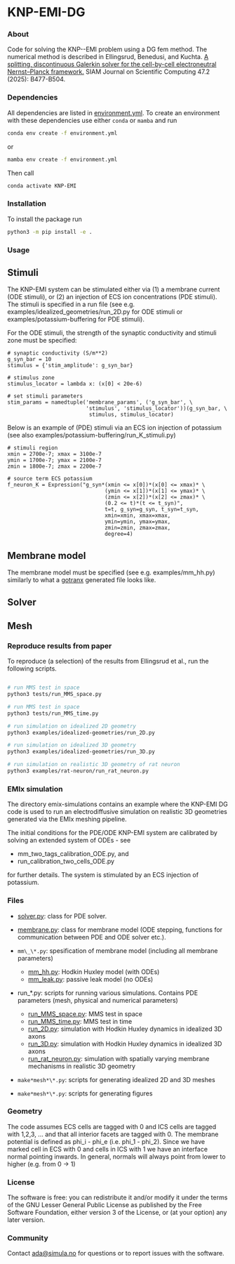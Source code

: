 # KNP-EMI-DG

### About

Code for solving the KNP--EMI problem using a DG fem method. The numerical
method is described in Ellingsrud, Benedusi, and Kuchta. [A splitting, discontinuous Galerkin solver for the cell-by-cell
electroneutral Nernst–Planck framework.](https://doi.org/10.1137/24M1653367) SIAM Journal on Scientific Computing
47.2 (2025): B477-B504.

### Dependencies

All dependencies are listed in [environment.yml](./environment.yml).
To create an environment with these dependencies use either `conda` or `mamba` and run

```bash
conda env create -f environment.yml
```

or

```bash
mamba env create -f environment.yml
```

Then call

```bash
conda activate KNP-EMI
```

### Installation

To install the package run
```bash
python3 -m pip install -e .
```
### Usage

## Stimuli
The KNP-EMI system can be stimulated either via (1) a membrane current (ODE
stimuli), or (2) an injection of ECS ion concentrations (PDE stimuli).
The stimuli is specified in a run file (see e.g.
examples/idealized_geometries/run_2D.py for ODE stimuli or
examples/potassium-buffering for PDE stimuli).

For the ODE stimuli, the strength of the synaptic conductivity and stimuli zone
must be specified:

```
# synaptic conductivity (S/m**2)
g_syn_bar = 10
stimulus = {'stim_amplitude': g_syn_bar}

# stimulus zone
stimulus_locator = lambda x: (x[0] < 20e-6)

# set stimuli parameters
stim_params = namedtuple('membrane_params', ('g_syn_bar', \
                         'stimulus', 'stimulus_locator'))(g_syn_bar, \
                          stimulus, stimulus_locator)
```

Below is an example of (PDE) stimuli via an ECS ion injection of potassium
(see also examples/potassium-buffering/run_K_stimuli.py)

```
# stimuli region
xmin = 2700e-7; xmax = 3100e-7
ymin = 1700e-7; ymax = 2100e-7
zmin = 1800e-7; zmax = 2200e-7

# source term ECS potassium
f_neuron_K = Expression("g_syn*(xmin <= x[0])*(x[0] <= xmax)* \
                               (ymin <= x[1])*(x[1] <= ymax)* \
                               (zmin <= x[2])*(x[2] <= zmax)* \
                               (0.2 <= t)*(t <= t_syn)",
                               t=t, g_syn=g_syn, t_syn=t_syn,
                               xmin=xmin, xmax=xmax,
                               ymin=ymin, ymax=ymax,
                               zmin=zmin, zmax=zmax,
                               degree=4)
```

## Membrane model

The membrane model must be specified (see e.g. examples/mm_hh.py) similarly to
what a [gotranx](https://github.com/finsberg/gotranx/tree/main) generated file
looks like.

## Solver
## Mesh

### Reproduce results from paper

To reproduce (a selection) of the results from Ellingsrud et al., run the
following scripts.

```bash

# run MMS test in space
python3 tests/run_MMS_space.py

# run MMS test in space
python3 tests/run_MMS_time.py

# run simulation on idealized 2D geometry
python3 examples/idealized-geometries/run_2D.py

# run simulation on idealized 3D geometry
python3 examples/idealized-geometries/run_3D.py

# run simulation on realistic 3D geometry of rat neuron
python3 examples/rat-neuron/run_rat_neuron.py

```

### EMIx simulation
The directory emix-simulations contains an example where the KNP-EMI DG code is
used to run an electrodiffusive simulation on realistic 3D geometries generated
via the EMIx meshing pipeline.

The initial conditions for the PDE/ODE KNP-EMI system are calibrated by solving
an extended system of ODEs - see 

- mm_two_tags_calibration_ODE.py, and
- run_calibration_two_cells_ODE.py

for further details. The system is stimulated by an ECS injection of potassium.

### Files

- [solver.py](./src/knpemi/solver.py): class for PDE solver.

- [membrane.py](./src/membrane.py): class for membrane model (ODE stepping, functions for communication
  between PDE and ODE solver etc.).

- `mm\_\*.py`: spesification of membrane model (including all membrane parameters)

  - [mm_hh.py](./src/mm_hh.py): Hodkin Huxley model (with ODEs)
  - [mm_leak.py](./src/mm_leak.py): passive leak model (no ODEs)

- run\_\*.py: scripts for running various simulations. Contains PDE parameters
  (mesh, physical and numerical parameters)

  - [run_MMS_space.py](./src/run_MMS_space.py): MMS test in space
  - [run_MMS_time.py](./src/run_MMS_time.py): MMS test in time
  - [run_2D.py](./src/run_2D.py): simulation with Hodkin Huxley dynamics in idealized 3D axons
  - [run_3D.py](./src/run_3D.py): simulation with Hodkin Huxley dynamics in idealized 3D axons
  - [run_rat_neuron.py](./src/run_rat_neuron.py): simulation with spatially varying membrane mechanisms in realistic 3D geometry

- `make*mesh*\*.py`: scripts for generating idealized 2D and 3D meshes

- `make*mesh*\*.py`: scripts for generating figures

### Geometry

The code assumes ECS cells are tagged with 0 and ICS cells are tagged with
1,2,3, ... and that all interior facets are tagged with 0. The membrane
potential is defined as phi_i - phi_e (i.e. phi_1 - phi_2). Since we have
marked cell in ECS with 0 and cells in ICS with 1 we have an interface
normal pointing inwards. In general, normals will always point from lower to
higher (e.g. from 0 -> 1)

### License

The software is free: you can redistribute it and/or modify it under the terms
of the GNU Lesser General Public License as published by the Free Software
Foundation, either version 3 of the License, or (at your option) any later
version.

### Community

Contact ada@simula.no for questions or to report issues with the software.
